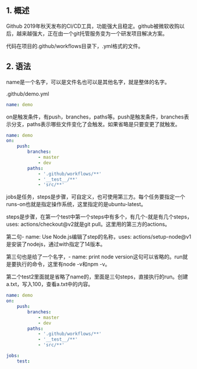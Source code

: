 ## 1. 概述

Github 2019年秋天发布的CI/CD工具，功能强大且稳定。github被微软收购以后，越来越强大，正在由一个git托管服务变为一个研发项目解决方案。

代码在项目的.github/workflows目录下，.yml格式的文件。

## 2. 语法

name是一个名字，可以是文件名也可以是其他名字，就是整体的名字。

.github/demo.yml
```yml
name: demo
```

on是触发条件，有push，branches，paths等。push是触发条件，branches表示分支，paths表示哪些文件变化了会触发。如果省略是只要变更了就触发。

```yml
name: demo
on:
    push:
        branches:
            - master
            - dev
        paths:
            - '.github/workflows/**'
            - '__test__/**'
            - 'src/**'
```

jobs是任务，steps是步骤，可自定义，也可使用第三方。每个任务要指定一个runs-on也就是指定操作系统，这里指定的是ubuntu-latest。

steps是步骤，在第一个test中第一个steps中有多个，有几个-就是有几个steps，uses: actions/checkout@v2就是git pull。这里用的第三方的actions。

第二句- name: Use Node.js编辑了step的名称，uses: actions/setup-node@v1是安装了nodejs，通过with指定了14版本。

第三句也是给了一个名字，- name: print node version这句可以省略的。run就是要执行的命令，这里有node -v和npm -v。

第二个test2里面就是省略了name的，里面是三句steps，直接执行的run。创建a.txt，写入100，查看a.txt中的内容。

```yml
name: demo
on:
    push:
        branches:
            - master
            - dev
        paths:
            - '.github/workflows/**'
            - '__test__/**'
            - 'src/**'

jobs:
    test:
        